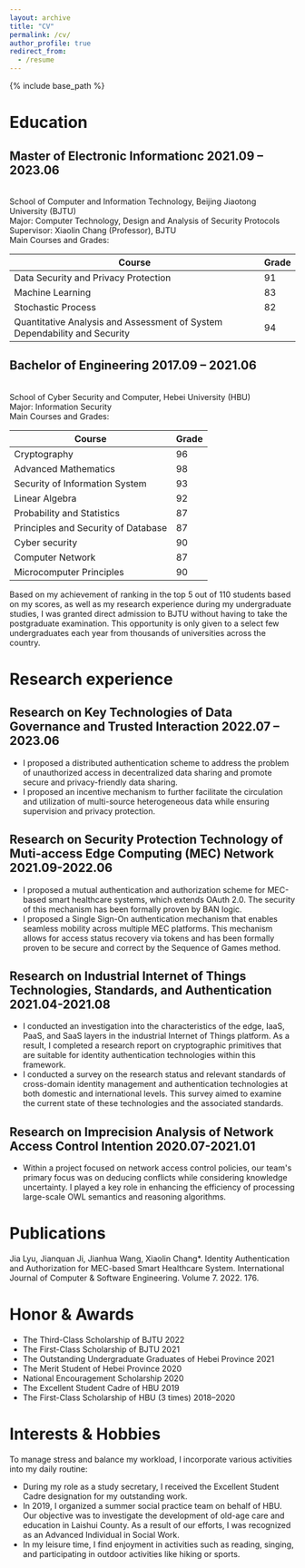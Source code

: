 ```yaml
---
layout: archive
title: "CV"
permalink: /cv/
author_profile: true
redirect_from:
  - /resume
---
```


{% include base_path %}

# Education

## Master of Electronic Informationc      2021.09 – 2023.06
<br> School of Computer and Information Technology, Beijing Jiaotong University (BJTU)
<br> Major: Computer Technology, Design and Analysis of Security Protocols
<br> Supervisor: Xiaolin Chang (Professor), BJTU
<br> Main Courses and Grades:

   |Course|Grade|
   |------|-----|
   |Data Security and Privacy Protection|91|
   |Machine Learning|83|
   |Stochastic Process|82|
   |Quantitative Analysis and Assessment of System Dependability and Security|94|

## Bachelor of Engineering                2017.09 – 2021.06
<br> School of Cyber Security and Computer, Hebei University (HBU)
<br> Major: Information Security
<br> Main Courses and Grades:

   |Course|Grade|
   |------|-----|
   |Cryptography|96|
   |Advanced Mathematics|98|
   |Security of Information System|93|
   |Linear Algebra|92|
   |Probability and Statistics|87|
   |Principles and Security of Database|87|
   |Cyber security|90|
   |Computer Network|87|
   |Microcomputer Principles|90|
   
Based on my achievement of ranking in the top 5 out of 110 students based on my scores, as well as my research experience during my undergraduate studies, I was granted direct admission to BJTU without having to take the postgraduate examination. This opportunity is only given to a select few undergraduates each year from thousands of universities across the country.

# Research experience
## Research on Key Technologies of Data Governance and Trusted Interaction                      2022.07 – 2023.06
  * I proposed a distributed authentication scheme to address the problem of unauthorized access in decentralized data sharing and promote secure and privacy-friendly data sharing.
  * I proposed an incentive mechanism to further facilitate the circulation and utilization of multi-source heterogeneous data while ensuring supervision and privacy protection.

## Research on Security Protection Technology of Muti-access Edge Computing (MEC) Network       2021.09-2022.06
  * I proposed a mutual authentication and authorization scheme for MEC-based smart healthcare systems, which extends OAuth 2.0. The security of this mechanism has been formally proven by BAN logic.
  * I proposed a Single Sign-On authentication mechanism that enables seamless mobility across multiple MEC platforms. This mechanism allows for access status recovery via tokens and has been formally proven to be secure and correct by the Sequence of Games method.

## Research on Industrial Internet of Things Technologies, Standards, and Authentication        2021.04-2021.08
  * I conducted an investigation into the characteristics of the edge, IaaS, PaaS, and SaaS layers in the industrial Internet of Things platform. As a result, I completed a research report on cryptographic primitives that are suitable for identity authentication technologies within this framework.
  * I conducted a survey on the research status and relevant standards of cross-domain identity management and authentication technologies at both domestic and international levels. This survey aimed to examine the current state of these technologies and the associated standards.

## Research on Imprecision Analysis of Network Access Control Intention                         2020.07-2021.01
  * Within a project focused on network access control policies, our team's primary focus was on deducing conflicts while considering knowledge uncertainty. I played a key role in enhancing the efficiency of processing large-scale OWL semantics and reasoning algorithms.

# Publications

Jia Lyu, Jianquan Ji, Jianhua Wang, Xiaolin Chang*. Identity Authentication and Authorization for MEC-based Smart Healthcare System. International Journal of Computer & Software Engineering. Volume 7. 2022. 176.
  
# Honor & Awards

* The Third-Class Scholarship of BJTU 	                        2022
* The First-Class Scholarship of BJTU	                          2021
* The Outstanding Undergraduate Graduates of Hebei Province	    2021
* The Merit Student of Hebei Province	                          2020
* National Encouragement Scholarship	                          2020
* The Excellent Student Cadre of HBU	                          2019
* The First-Class Scholarship of HBU (3 times)                	2018–2020
  
# Interests & Hobbies

To manage stress and balance my workload, I incorporate various activities into my daily routine:
* During my role as a study secretary, I received the Excellent Student Cadre designation for my outstanding work.
* In 2019, I organized a summer social practice team on behalf of HBU. Our objective was to investigate the development of old-age care and education in Laishui County. As a result of our efforts, I was recognized as an Advanced Individual in Social Work.
* In my leisure time, I find enjoyment in activities such as reading, singing, and participating in outdoor activities like hiking or sports.
